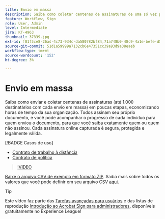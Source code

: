 ```yaml
---
title: Envio em massa
description: Saiba como coletar centenas de assinaturas de uma só vez para qualquer documento em poucas etapas
feature: Workflow, Sign
role: User, Admin
level: Intermediate
jira: KT-4963
thumbnail: 37839.jpg
exl-id: f81f5ce8-26ad-4c73-934c-da580782bf84,71a748b0-48c9-4a1e-befe-d5f311d6c05e
source-git-commit: 51d1a59999a7132cb6e47351cc39a93d9a38eaeb
workflow-type: tm+mt
source-wordcount: '152'
ht-degree: 3%

---
```


# Envio em massa

Saiba como enviar e coletar centenas de assinaturas (até 1.000 destinatários com cada envio em massa) em poucas etapas, economizando horas de tempo da sua organização. Todos assinam seu próprio documento, e você pode acompanhar o progresso de cada indivíduo para quem enviou o documento, para que você saiba exatamente quem ou quem não assinou. Cada assinatura online capturada é segura, protegida e legalmente válida.

[!BADGE Casos de uso]

* [Contrato de trabalho à distância](https://experienceleague.adobe.com/docs/document-cloud-learn/sign-learning-hub/expand/recipes/gov/usecasegovtelework.html?lang=en)
* [Contrato de política](https://experienceleague.adobe.com/docs/document-cloud-learn/sign-learning-hub/expand/recipes/com/usecasecompolicy.html?lang=en)

>[!VIDEO](https://video.tv.adobe.com/v/33655?quality=12&learn=on&hidetitle=true)

[Baixe o arquivo CSV de exemplo em formato ZIP](../assets/sendInBulkSample.zip). Saiba mais sobre todos os valores que você pode definir em seu arquivo CSV [aqui](https://helpx.adobe.com/sign/adv-user/send-in-bulk/send-with-csv.html).

>[!TIP]
>
>Este vídeo faz parte das [Tarefas avançadas para usuários](https://experienceleague.adobe.com/en/playlists/acrobat-sign-perform-advanced-tasks-business-users) e das listas de reprodução [Introdução ao Acrobat Sign para administradores](https://experienceleague.adobe.com/en/playlists/acrobat-sign-get-started-administrators), disponíveis gratuitamente no Experience League!
